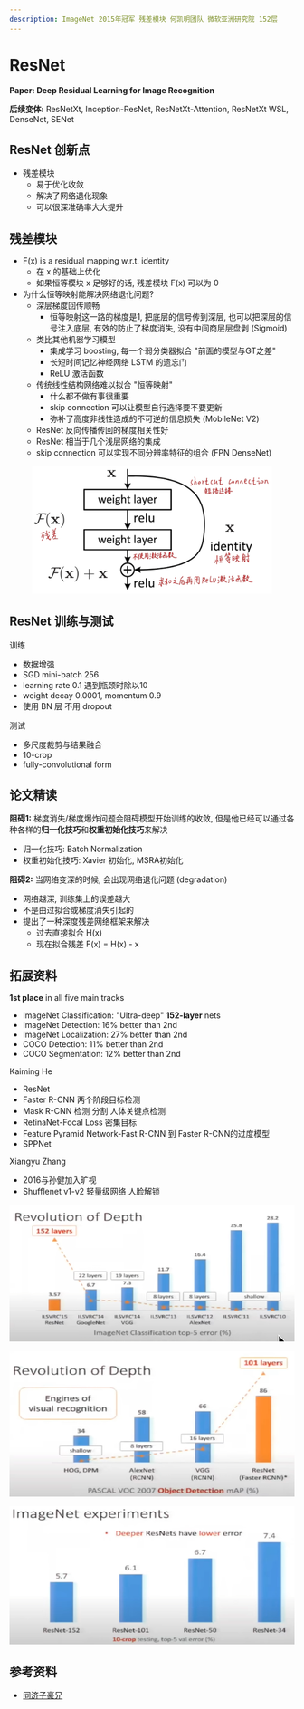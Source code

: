 ```yaml
---
description: ImageNet 2015年冠军 残差模块 何凯明团队 微软亚洲研究院 152层
---
```


# ResNet

**Paper: Deep Residual Learning for Image Recognition**

**后续变体:** ResNetXt, Inception-ResNet, ResNetXt-Attention, ResNetXt WSL, DenseNet, SENet

## ResNet 创新点

* 残差模块
  * 易于优化收敛
  * 解决了网络退化现象
  * 可以很深准确率大大提升

## 残差模块

* F(x) is a residual mapping w.r.t. identity
  * 在 x 的基础上优化
  * 如果恒等模块 x 足够好的话, 残差模块 F(x) 可以为 0
* 为什么恒等映射能解决网络退化问题?
  * 深层梯度回传顺畅
    * 恒等映射这一路的梯度是1, 把底层的信号传到深层, 也可以把深层的信号注入底层, 有效的防止了梯度消失, 没有中间商层层盘剥 (Sigmoid)
  * 类比其他机器学习模型
    * 集成学习 boosting, 每一个弱分类器拟合 "前面的模型与GT之差"
    * 长短时间记忆神经网络 LSTM 的遗忘门
    * ReLU 激活函数
  * 传统线性结构网络难以拟合 "恒等映射"
    * 什么都不做有事很重要
    * skip connection 可以让模型自行选择要不要更新
    * 弥补了高度非线性造成的不可逆的信息损失 (MobileNet V2)
  * ResNet 反向传播传回的梯度相关性好
  * ResNet 相当于几个浅层网络的集成
  * skip connection 可以实现不同分辨率特征的组合 (FPN DenseNet)

<figure><img src="../../.gitbook/assets/image (3).png" alt=""><figcaption></figcaption></figure>

## ResNet 训练与测试

训练

* 数据增强
* SGD mini-batch 256
* learning rate 0.1 遇到瓶颈时除以10&#x20;
* weight decay 0.0001, momentum 0.9
* 使用 BN 层 不用 dropout

测试

* 多尺度裁剪与结果融合
* 10-crop
* fully-convolutional form

## 论文精读

**阻碍1:** 梯度消失/梯度爆炸问题会阻碍模型开始训练的收敛, 但是他已经可以通过各种各样的**归一化技巧**和**权重初始化技巧**来解决

* 归一化技巧: Batch Normalization
* 权重初始化技巧: Xavier 初始化, MSRA初始化

**阻碍2:** 当网络变深的时候, 会出现网络退化问题 (degradation)

* 网络越深, 训练集上的误差越大
* 不是由过拟合或梯度消失引起的
* 提出了一种深度残差网络框架来解决
  * 过去直接拟合 H(x)
  * 现在拟合残差 F(x) = H(x) - x



## **拓展资料**

**1st place** in all five main tracks

* ImageNet Classification: "Ultra-deep" **152-layer** nets
* ImageNet Detection: 16% better than 2nd
* ImageNet Localization: 27% better than 2nd
* COCO Detection: 11% better than 2nd
* COCO Segmentation: 12% better than 2nd

Kaiming He

* ResNet
* Faster R-CNN 两个阶段目标检测
* Mask R-CNN 检测 分割 人体关键点检测
* RetinaNet-Focal Loss 密集目标
* Feature Pyramid Network-Fast R-CNN 到 Faster R-CNN的过度模型
* SPPNet

Xiangyu Zhang

* 2016与孙健加入旷视
* Shufflenet v1-v2 轻量级网络 人脸解锁

![](<../../.gitbook/assets/image (1).png>)

![](<../../.gitbook/assets/image (1) (1).png>)

![](<../../.gitbook/assets/image (2).png>)

## 参考资料

* [同济子豪兄](https://www.bilibili.com/video/BV1vb4y1k7BV/?p=4\&spm\_id\_from=pageDriver\&vd\_source=4afb0374462e2a6a5fe3309f3b19500d)
